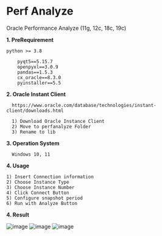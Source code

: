 # Perf Analyze
Oracle Performance Analyze (11g, 12c, 18c, 19c)

**1. PreRequirement**

    python >= 3.8

        pyqt5==5.15.7
        openpyxl==3.0.9
        pandas==1.5.3
        cx_oracle==8.3.0
        pyinstaller==5.5

**2. Oracle Instant Client**
  
      https://www.oracle.com/database/technologies/instant-client/downloads.html
      
      1) Download Oracle Instance Client
      2) Move to perfanalyze Folder
      3) Rename to lib
      
**3. Operation System**

      Windows 10, 11
      
**4. Usage**

    1) Insert Connection information
    2) Choose Instance Type
    3) Choose Instance Number
    4) Click Connect Button
    5) Configure snapshot period
    6) Run with Analyze Button
    
**4. Result**

![image](https://user-images.githubusercontent.com/58321778/214521599-d30e5249-1aeb-4719-ba80-827d27b00914.png)
![image](https://user-images.githubusercontent.com/58321778/214521688-cdbcae07-f662-4938-86ee-68152e2e3ee5.png)
![image](https://user-images.githubusercontent.com/58321778/214521904-5ddb63d3-d467-403f-b293-814f8234200c.png)

